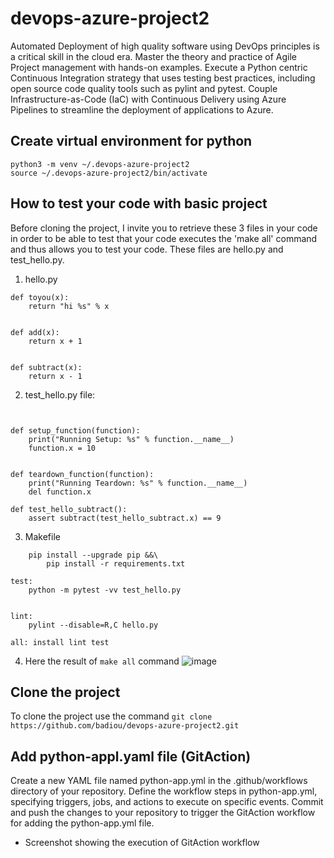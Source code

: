 # devops-azure-project2
Automated Deployment of high quality software using DevOps principles is a critical skill in the cloud era. Master the theory and practice of Agile Project management with hands-on examples. Execute a Python centric Continuous Integration strategy that uses testing best practices, including open source code quality tools such as pylint and pytest. Couple Infrastructure-as-Code (IaC) with Continuous Delivery using Azure Pipelines to streamline the deployment of applications to Azure.


## Create virtual environment for python

```
python3 -m venv ~/.devops-azure-project2
source ~/.devops-azure-project2/bin/activate
```

## How to test your code with basic project
Before cloning the project, I invite you to retrieve these 3 files in your code in order to be able to test that your code executes the 'make all' command and thus allows you to test your code. These files are hello.py and test_hello.py.
1. hello.py
```
def toyou(x):
    return "hi %s" % x


def add(x):
    return x + 1


def subtract(x):
    return x - 1
```

2. test_hello.py file:

```from hello import toyou, add, subtract


def setup_function(function):
    print("Running Setup: %s" % function.__name__)
    function.x = 10


def teardown_function(function):
    print("Running Teardown: %s" % function.__name__)
    del function.x

def test_hello_subtract():
    assert subtract(test_hello_subtract.x) == 9
```

3. Makefile

```install:
	pip install --upgrade pip &&\
		pip install -r requirements.txt

test:
	python -m pytest -vv test_hello.py


lint:
	pylint --disable=R,C hello.py

all: install lint test
```
4. Here the result of `make all` command
![image](https://github.com/badiou/devops-azure-project2/assets/23726535/1ffbef17-b434-4b6a-9b38-7000b7697d75)

## Clone the project 
To clone the project use the command 
`git clone https://github.com/badiou/devops-azure-project2.git`

## Add python-appl.yaml file (GitAction)
Create a new YAML file named python-app.yml in the .github/workflows directory of your repository.
Define the workflow steps in python-app.yml, specifying triggers, jobs, and actions to execute on specific events.
Commit and push the changes to your repository to trigger the GitAction workflow for adding the python-app.yml file.

- Screenshot showing the execution of GitAction workflow

